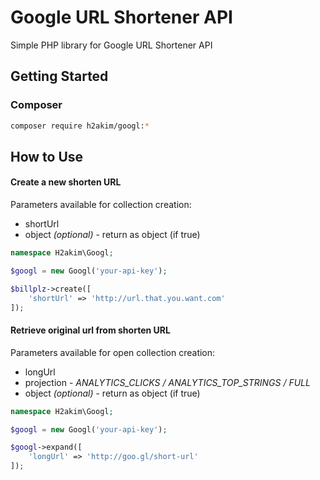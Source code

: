 # Google URL Shortener API

Simple PHP library for Google URL Shortener API

## Getting Started

### Composer
```bash
composer require h2akim/googl:*
```

## How to Use

#### Create a new shorten URL
Parameters available for collection creation:
* shortUrl
* object _(optional)_ - return as object (if true)

```php
namespace H2akim\Googl;

$googl = new Googl('your-api-key');

$billplz->create([
    'shortUrl' => 'http://url.that.you.want.com'
]);
```

#### Retrieve original url from shorten URL
Parameters available for open collection creation:
* longUrl
* projection - _ANALYTICS_CLICKS / ANALYTICS_TOP_STRINGS / FULL_
* object _(optional)_ - return as object (if true)

```php
namespace H2akim\Googl;

$googl = new Googl('your-api-key');

$googl->expand([
    'longUrl' => 'http://goo.gl/short-url'
]);
```
